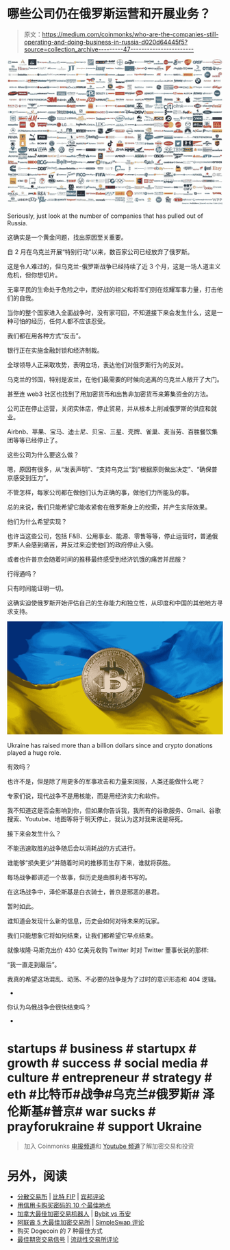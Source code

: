 # 哪些公司仍在俄罗斯运营和开展业务？

> 原文：<https://medium.com/coinmonks/who-are-the-companies-still-operating-and-doing-business-in-russia-d020d64445f5?source=collection_archive---------47----------------------->

![](img/c5b419b522f1135a3ac24978fd9226f5.png)

Seriously, just look at the number of companies that has pulled out of Russia.

这确实是一个黄金问题，找出原因至关重要。

自 2 月在乌克兰开展“特别行动”以来，数百家公司已经放弃了俄罗斯。

这是令人难过的，但乌克兰-俄罗斯战争已经持续了近 3 个月，这是一场人道主义危机，但你想切片。

无辜平民的生命处于危险之中，而好战的祖父和将军们则在炫耀军事力量，打击他们的自我。

当你的整个国家进入全面战争时，没有家可回，不知道接下来会发生什么，这是一种可怕的经历，任何人都不应该忍受。

我们都在用各种方式“反击”。

银行正在实施金融封锁和经济制裁。

全球领导人正采取攻势，表明立场，表达他们对俄罗斯行为的反对。

乌克兰的邻国，特别是波兰，在他们最需要的时候向逃离的乌克兰人敞开了大门。

甚至连 web3 社区也找到了用加密货币和出售非加密货币来筹集资金的方法。

公司正在停止运营，关闭实体店，停止贸易，并从根本上削减俄罗斯的供应和就业。

Airbnb、苹果、宝马、迪士尼、贝宝、三星、壳牌、雀巢、麦当劳、百胜餐饮集团等等已经停止了。

这些公司为什么要这么做？

嗯，原因有很多，从“发表声明”、“支持乌克兰”到“根据原则做出决定”、“确保普京感受到压力”。

不管怎样，每家公司都在做他们认为正确的事，做他们力所能及的事。

总的来说，我们只能希望它能收紧套在俄罗斯身上的绞索，并产生实际效果。

他们为什么希望实现？

也许当这些公司，包括 F&B、公用事业、能源、零售等等，停止运营时，普通俄罗斯人会感到痛苦，并反过来迫使他们的政府停止入侵。

或者也许普京会随着时间的推移最终感受到经济饥饿的痛苦并屈服？

行得通吗？

只有时间能证明一切。

这确实迫使俄罗斯开始评估自己的生存能力和独立性，从印度和中国的其他地方寻求支持。

![](img/2723538518689e88652c37159d38377c.png)

Ukraine has raised more than a billion dollars since and crypto donations played a huge role.

有效吗？

也许不是，但是除了用更多的军事攻击和力量来回报，人类还能做什么呢？

专家们说，现代战争不是用核能，而是用经济实力和软件。

我不知道这是否会影响到你，但如果你告诉我，我所有的谷歌服务、Gmail、谷歌搜索、Youtube、地图等将于明天停止，我认为这对我来说是将死。

接下来会发生什么？

不能迅速取胜的战争随后会以消耗战的方式进行。

谁能够“损失更少”并随着时间的推移而生存下来，谁就将获胜。

每场战争都讲述一个故事，但历史是由胜利者书写的。

在这场战争中，泽伦斯基是白衣骑士，普京是邪恶的暴君。

暂时如此。

谁知道会发现什么新的信息，历史会如何对待未来的玩家。

我们只能想象它将如何结束，让我们都希望它早点结束。

就像埃隆·马斯克出价 430 亿美元收购 Twitter 时对 Twitter 董事长说的那样:

“我一直走到最后”。

我真的希望这场混乱、动荡、不必要的战争是为了过时的意识形态和 404 逻辑。

-

你认为乌俄战争会很快结束吗？

-

# startups # business # startupx # growth # success # social media # culture # entrepreneur # strategy # eth #比特币#战争#乌克兰#俄罗斯# **泽伦斯基#普京# war sucks # prayforukraine # support Ukraine**

> 加入 Coinmonks [电报频道](https://t.me/coincodecap)和 [Youtube 频道](https://www.youtube.com/c/coinmonks/videos)了解加密交易和投资

# 另外，阅读

*   [分散交易所](https://coincodecap.com/what-are-decentralized-exchanges) | [比特 FIP](https://coincodecap.com/bitbns-fip) | [宾邦评论](https://coincodecap.com/bingbon-review)
*   [用信用卡购买密码的 10 个最佳地点](https://coincodecap.com/buy-crypto-with-credit-card)
*   [加拿大最佳加密交易机器人](https://coincodecap.com/5-best-crypto-trading-bots-in-canada) | [Bybit vs 币安](https://coincodecap.com/bybit-binance-moonxbt)
*   [阿联酋 5 大最佳加密交易所](https://coincodecap.com/best-crypto-exchanges-in-uae) | [SimpleSwap 评论](https://coincodecap.com/simpleswap-review)
*   购买 Dogecoin 的 7 种最佳方式
*   [最佳期货交易信号](https://coincodecap.com/futures-trading-signals) | [流动性交易所评论](https://coincodecap.com/liquid-exchange-review)